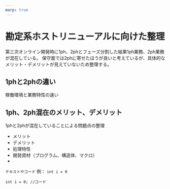 ```yaml
---
marp: true
---
```

# 勘定系ホストリニューアルに向けた整理
第三次オンライン開発時に1ph、2phとフェーズ分割した結果1ph業務、2ph業務が混在している。
保守面では2phに寄せたほうが良いと考えているが、具体的なメリット・デメリットが見えていないため整理する。
## 1phと2phの違い
稼働環境と業務特性の違い
## 1ph、2ph混在のメリット、デメリット
1phと2phが混在していることによる問題点の整理
- メリット
- デメリット
- 処理特性
- 開発資材（プログラム、構造体、マクロ）
- 
`テキストやコード`
例： `int i = 0`

```java:title
int i = 0; //コード
```
